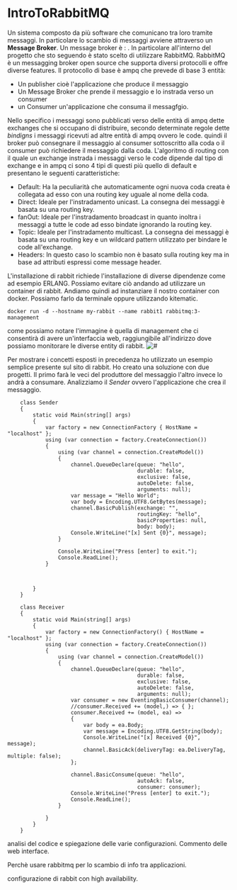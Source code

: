 # IntroToRabbitMQ

Un sistema composto da più software che comunicano tra loro tramite messaggi. In particolare lo scambio di messaggi avviene attraverso un **Message Broker**. Un message broker è : . 
In particolare all'interno del progetto che sto seguendo è stato scelto di utilizzare RabbitMQ. RabbitMQ è un messagging broker open source che supporta diversi protocolli e offre diverse features. 
Il protocollo di base è ampq che prevede di base 3 entità: 

- Un publisher cioè l'applicazione che produce il messaggio
- Un Message Broker che prende il messaggio e lo instrada verso un consumer 
- un Consumer un'applicazione che consuma il messagfgio.

Nello specifico i messaggi sono pubblicati verso delle entità di ampq dette exchanges che si occupano di distribuire, secondo determinate regole dette *bindigns* i messaggi ricevuti ad altre entità di ampq ovvero le code. quindi il broker può consegnare il messaggio al consumer sottoscritto alla coda o il consumer può richiedere il messaggio dalla coda. 
L'algoritmo di routing con il quale un exchange instrada i messaggi verso le code dipende dal tipo di exchange e in ampq ci sono 4 tipi di questi più quello di default e presentano le seguenti caratteristiche:

- Default: Ha la peculiarità che automaticamente ogni nuova coda creata è collegata ad esso con una routing key uguale al nome della coda.
- Direct: Ideale per l'instradamento unicast. La consegna dei messaggi è basata su una routing key.
- fanOut: Ideale per l'instradamento broadcast in quanto inoltra i messaggi a tutte le code ad esso bindate ignorando la routing key.
- Topic: Ideale per l'instradamento multicast. La consegna dei messaggi è basata su una routing key e un wildcard pattern utilizzato per bindare le code all'exchange. 
- Headers: In questo caso lo scambio non è basato sulla routing key ma in base ad attributi espressi come message header.

 L'installazione di rabbit richiede l'installazione di diverse dipendenze come ad esempio ERLANG. Possiamo evitare ciò andando ad utilizzare un container di rabbit. 
 Andiamo quindi ad instanziare il nostro container con docker. Possiamo farlo da terminale oppure utilizzando kitematic. 

```
docker run -d --hostname my-rabbit --name rabbit1 rabbitmq:3-management
```
come possiamo notare l'immagine è quella di management che ci consentirà di avere un'interfaccia web, raggiungibile all'indirizzo dove possiamo monitorare le diverse entity di rabbit.
![#](/image#.png)

Per mostrare i concetti esposti in precedenza ho utilizzato un esempio semplice presente sul sito di rabbit. Ho creato una soluzione con due progetti. Il primo farà le veci del produttore del messaggio l'altro invece lo andrà a consumare. Analizziamo il *Sender* ovvero l'applicazione che crea il messaggio.

```cs{.line-numbers}
    class Sender
    {
        static void Main(string[] args)
        {
            var factory = new ConnectionFactory { HostName = "localhost" };
            using (var connection = factory.CreateConnection())
            {
                using (var channel = connection.CreateModel())
                {
                    channel.QueueDeclare(queue: "hello",
                                         durable: false,
                                         exclusive: false,
                                         autoDelete: false,
                                         arguments: null);
                    var message = "Hello World";
                    var body = Encoding.UTF8.GetBytes(message);
                    channel.BasicPublish(exchange: "",
                                         routingKey: "hello",
                                         basicProperties: null,
                                         body: body);
                    Console.WriteLine("[x] Sent {0}", message);
                }

                Console.WriteLine("Press [enter] to exit.");
                Console.ReadLine();
            }



        }
    }
```
```cs{.line-numbers}
    class Receiver
    {
        static void Main(string[] args)
        {
            var factory = new ConnectionFactory() { HostName = "localhost" };
            using (var connection = factory.CreateConnection())
            {
                using (var channel = connection.CreateModel())
                {
                    channel.QueueDeclare(queue: "hello",
                                         durable: false,
                                         exclusive: false,
                                         autoDelete: false,
                                         arguments: null);
                    var consumer = new EventingBasicConsumer(channel);
                    //consumer.Received += (model,) => { };
                    consumer.Received += (model, ea) =>
                    {
                        var body = ea.Body;
                        var message = Encoding.UTF8.GetString(body);
                        Console.WriteLine("[x] Received {0}", message);
                        channel.BasicAck(deliveryTag: ea.DeliveryTag, multiple: false);
                    };

                    channel.BasicConsume(queue: "hello",
                                         autoAck: false,
                                         consumer: consumer);
                    Console.WriteLine("Press [enter] to exit.");
                    Console.ReadLine();
                }

            }
        }
    }
```

analisi del codice e spiegazione delle varie configurazioni. Commento delle web interface. 

Perchè usare rabbitmq per lo scambio di info tra applicazioni.

configurazione di rabbit con high availability.

